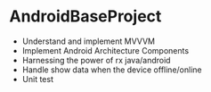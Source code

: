 # AndroidBaseProject
- Understand and implement MVVVM
- Implement Android Architecture Components
- Harnessing the power of rx java/android
- Handle show data when the device offline/online
- Unit test
